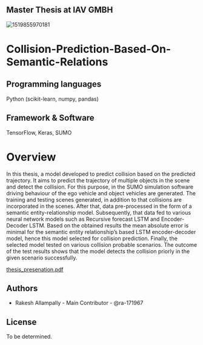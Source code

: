 ## Master Thesis at IAV GMBH
![1519855970181](https://user-images.githubusercontent.com/79206625/125457028-b44bc8d9-fdbf-49e6-8ca8-82e4d1db6fa0.png)



# Collision-Prediction-Based-On-Semantic-Relations

## Programming languages
Python (scikit-learn, numpy, pandas)

## Framework & Software
TensorFlow, Keras, SUMO

# Overview
In this thesis, a model developed to predict collision based on the predicted trajectory.
It aims to predict the trajectory of multiple objects in the scene and detect
the collision. For this purpose, in the SUMO simulation software driving behaviour of the ego vehicle
and object vehicles are generated. The training and testing scenes generated, in
addition to that collisions are incorporated in the scenes. After that, data pre-processed in the form of a semantic entity-relationship model. Subsequently, that
data fed to various neural network models such as Recursive forecast LSTM and
Encoder-Decoder LSTM.
Based on the obtained results the mean absolute error is minimal for the semantic
entity relationship’s based LSTM encoder-decoder model, hence this model selected for collision prediction.
Finally, the selected model tested on various collision probable scenarios. The
outcome of the test results shows that the model detects the collision priorly in
the given scenario successfully.

[thesis_presenation.pdf](https://github.com/rakeshallampally657/Collision-Prediction-Based-On-Semantic-Relations/files/6809340/thesis_presenation.pdf)


## Authors
- Rakesh Allampally - Main Contributor - @ra-171967


## License
To be determined.

